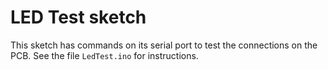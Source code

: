 # LED Test sketch
This sketch has commands on its serial port to test the connections on the PCB.
See the file <code>LedTest.ino</code> for instructions.